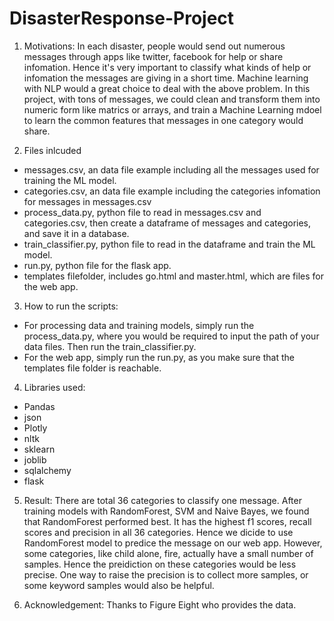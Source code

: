 # DisasterResponse-Project

1. Motivations:
  In each disaster, people would send out numerous messages through apps like twitter, facebook for help or share infomation. Hence it's very important to classify what kinds of help or infomation the messages are giving in a short time. 
  Machine learning with NLP would a great choice to deal with the above problem. In this project, with tons of messages, we could clean and transform them into numeric form like matrics or arrays, and train a Machine Learning mdoel to learn the common features that messages in one category would share.

2. Files inlcuded
* messages.csv, an data file example including all the messages used for training the ML model.
* categories.csv, an data file example including the categories infomation for messages in messages.csv
* process_data.py, python file to read in messages.csv and categories.csv, then create a dataframe of messages and categories, and save it in a database.
* train_classifier.py, python file to read in the dataframe and train the ML model.
* run.py, python file for the flask app.
* templates filefolder, includes go.html and master.html, which are files for the web app. 

3. How to run the scripts:
* For processing data and training models, simply run the process_data.py, where you would be required to input the path of your data files. Then run the train_classifier.py.
* For the web app, simply run the run.py, as you make sure that the templates file folder is reachable.


4. Libraries used:
* Pandas
* json
* Plotly
* nltk
* sklearn
* joblib
* sqlalchemy
* flask

5. Result:
  There are total 36 categories to classify one message. After training models with RandomForest, SVM and Naive Bayes, we found that RandomForest performed best. It has the highest f1 scores, recall scores and precision in all 36 categories. Hence we dicide to use RandomForest model to predice the message on our web app.
  However, some categories, like child alone, fire, actually have a small number of samples. Hence the preidiction on these categories would be less precise. One way to raise the precision is to collect more samples, or some keyword samples would also be helpful.
 
 
6. Acknowledgement:
 Thanks to Figure Eight who provides the data.

 

	
	
